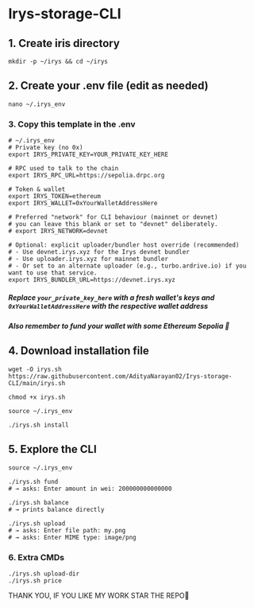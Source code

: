 # Irys-storage-CLI

## 1. Create iris directory
```
mkdir -p ~/irys && cd ~/irys
```
## 2. Create your .env file (edit as needed)
```
nano ~/.irys_env
```
### 3. Copy this template in the .env
```
# ~/.irys_env
# Private key (no 0x)
export IRYS_PRIVATE_KEY=YOUR_PRIVATE_KEY_HERE

# RPC used to talk to the chain 
export IRYS_RPC_URL=https://sepolia.drpc.org

# Token & wallet
export IRYS_TOKEN=ethereum
export IRYS_WALLET=0xYourWalletAddressHere

# Preferred "network" for CLI behaviour (mainnet or devnet)
# you can leave this blank or set to "devnet" deliberately.
# export IRYS_NETWORK=devnet

# Optional: explicit uploader/bundler host override (recommended)
# - Use devnet.irys.xyz for the Irys devnet bundler
# - Use uploader.irys.xyz for mainnet bundler
# - Or set to an alternate uploader (e.g., turbo.ardrive.io) if you want to use that service.
export IRYS_BUNDLER_URL=https://devnet.irys.xyz

```
##### Replace `your_private_key_here` with a fresh wallet's keys and `0xYourWalletAddressHere` with the respective wallet address
##### Also remember to fund your wallet with some Ethereum Sepolia 🔴

## 4. Download installation file
```
wget -O irys.sh https://raw.githubusercontent.com/AdityaNarayan02/Irys-storage-CLI/main/irys.sh
```
```
chmod +x irys.sh
```
```
source ~/.irys_env
```
```
./irys.sh install
```
## 5. Explore the CLI
```
source ~/.irys_env
```
```
./irys.sh fund
# → asks: Enter amount in wei: 200000000000000

./irys.sh balance
# → prints balance directly

./irys.sh upload
# → asks: Enter file path: my.png
# → asks: Enter MIME type: image/png
```

### 6. Extra CMDs
```
./irys.sh upload-dir
./irys.sh price
```

THANK YOU, IF YOU LIKE MY WORK STAR THE REPO🌟

